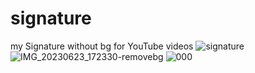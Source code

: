 # signature
my Signature without bg for YouTube videos
![signature](https://github.com/akashdip2001/signature/assets/81384987/545ed34e-afb7-4030-a4cb-b8f6c825997a)
![IMG_20230623_172330-removebg](https://github.com/akashdip2001/signature/assets/81384987/a65f75d0-6c2d-457d-8592-b0d0eda5b50a)
![000](https://github.com/akashdip2001/signature/assets/81384987/21c2c8aa-d28d-4a06-aff7-13909046d191)
